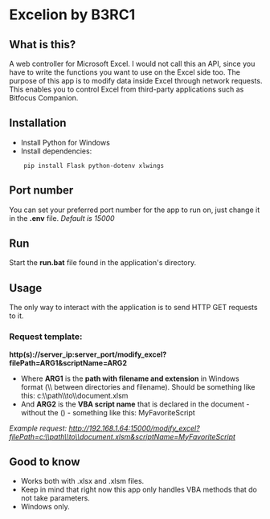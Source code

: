 # Excelion by B3RC1

## What is this?
A web controller for Microsoft Excel. I would not call this an API, since you have to write the functions you want to use on the Excel side too. 
The purpose of this app is to modify data inside Excel through network requests. This enables you to control Excel from third-party applications such as Bitfocus Companion.

## Installation
- Install Python for Windows
- Install dependencies:
```
    pip install Flask python-dotenv xlwings
```

## Port number
You can set your preferred port number for the app to run on, just change it in the **.env** file. *Default is 15000*

## Run
Start the **run.bat** file found in the application's directory.

## Usage
The only way to interact with the application is to send HTTP GET requests to it.

### Request template:
**http(s)://server_ip:server_port/modify_excel?filePath=ARG1&scriptName=ARG2**
- Where **ARG1** is the **path with filename and extension** in Windows format (\\\ between directories and filename). Should be something like this: c:\\\path\\\to\\\document.xlsm
- And **ARG2** is the **VBA script name** that is declared in the document - without the () - something like this: MyFavoriteScript

*Example request:*
*http://192.168.1.64:15000/modify_excel?filePath=c:\\path\\to\\document.xlsm&scriptName=MyFavoriteScript*

## Good to know
- Works both with .xlsx and .xlsm files.
- Keep in mind that right now this app only handles VBA methods that do not take parameters.
- Windows only.
